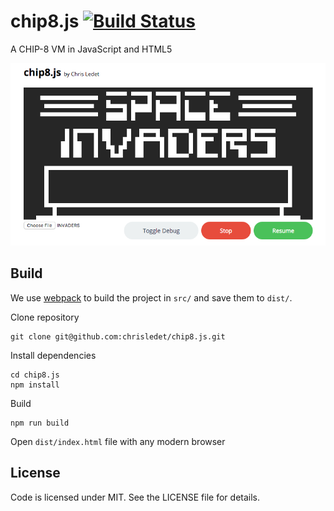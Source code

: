 # chip8.js [![Build Status](https://travis-ci.org/chrisledet/chip8.js.svg)](https://travis-ci.org/chrisledet/chip8.js)

A CHIP-8 VM in JavaScript and HTML5

![screenshot](https://raw.githubusercontent.com/chrisledet/chip8.js/master/Screenshot.png)

## Build

We use [webpack](https://webpack.github.io/) to build the project in `src/` and save them to `dist/`.

Clone repository

```shell
git clone git@github.com:chrisledet/chip8.js.git
```

Install dependencies

```shell
cd chip8.js
npm install
```

Build

```shell
npm run build
```

Open `dist/index.html` file with any modern browser

## License

Code is licensed under MIT. See the LICENSE file for details.
